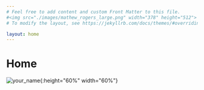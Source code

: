```yaml
---
# Feel free to add content and custom Front Matter to this file.
#<img src="./images/mathew_rogers_large.png" width="378" height="512">
# To modify the layout, see https://jekyllrb.com/docs/themes/#overriding-theme-defaults

layout: home
---
```

Home
====

![`your_name`](./images/mathew_rogers.png){:height="60%" width="60%"}

